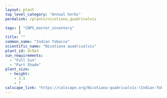```yaml
---
layout: plant                                                              
top_level_category: "Annual herbs"
permalink: /plants/nicotiana_quadrivalvis

tags: [ "CNPS_master_inventory"
      ]
title: ""
common_name: "Indian Tobacco"
scientific_name: "Nicotiana quadrivalvis"
plant_id: dc9a3
sun_requirements:
  - "Full Sun"
  - "Part Shade"
plant_size:
  - height: 
    - 3.5
    - 7
calscape_link: "https://calscape.org/Nicotiana-quadrivalvis-(Indian-Tobacco)"
---
```





